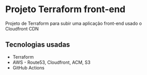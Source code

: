 

# Projeto Terraform front-end

Projeto de Terraform para subir uma aplicação front-end usado o Cloudfront CDN



## Tecnologias usadas

- Terraform
- AWS - Route53, Cloudfront, ACM, S3
- GitHub Actions

